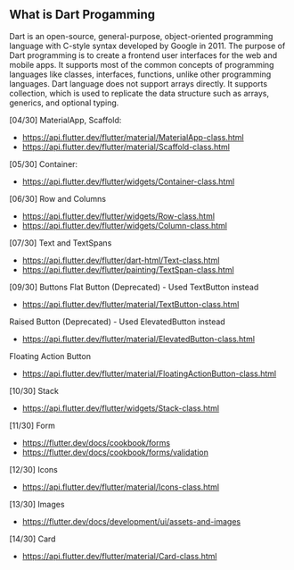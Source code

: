 ## What is Dart Progamming

Dart is an open-source, general-purpose, object-oriented programming language with C-style syntax developed by Google in 2011. The purpose of Dart programming is to create a frontend user interfaces for the web and mobile apps. It supports most of the common concepts of programming languages like classes, interfaces, functions, unlike other programming languages. Dart language does not support arrays directly. It supports collection, which is used to replicate the data structure such as arrays, generics, and optional typing.

[04/30] MaterialApp, Scaffold:
* https://api.flutter.dev/flutter/material/MaterialApp-class.html
* https://api.flutter.dev/flutter/material/Scaffold-class.html

[05/30] Container: 
* https://api.flutter.dev/flutter/widgets/Container-class.html

[06/30] Row and Columns
* https://api.flutter.dev/flutter/widgets/Row-class.html
* https://api.flutter.dev/flutter/widgets/Column-class.html

[07/30] Text and TextSpans
* https://api.flutter.dev/flutter/dart-html/Text-class.html
* https://api.flutter.dev/flutter/painting/TextSpan-class.html

[09/30] Buttons
Flat Button (Deprecated) - Used TextButton instead
* https://api.flutter.dev/flutter/material/TextButton-class.html

Raised Button (Deprecated) - Used ElevatedButton instead
* https://api.flutter.dev/flutter/material/ElevatedButton-class.html

Floating Action Button
* https://api.flutter.dev/flutter/material/FloatingActionButton-class.html

[10/30] Stack
* https://api.flutter.dev/flutter/widgets/Stack-class.html

[11/30] Form
* https://flutter.dev/docs/cookbook/forms
* https://flutter.dev/docs/cookbook/forms/validation

[12/30] Icons
* https://api.flutter.dev/flutter/material/Icons-class.html

[13/30] Images
* https://flutter.dev/docs/development/ui/assets-and-images

[14/30] Card
* https://api.flutter.dev/flutter/material/Card-class.html
